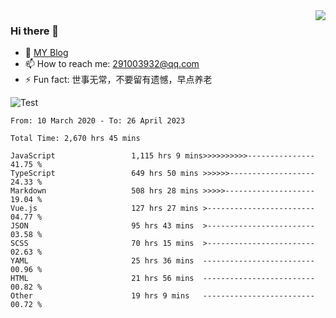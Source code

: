 <img align='right' src='https://github-readme-stats.vercel.app/api?username=niaogege&show_icons=true&theme=radical'/>

### Hi there 👋

- 🌱 [MY Blog](https://bythewayer.com/)
- 📫 How to reach me: 291003932@qq.com
- ⚡ Fun fact:  世事无常，不要留有遗憾，早点养老

![Test](https://github-readme-stats.vercel.app/api/top-langs/?username=niaogege&layout=compact)

<!--START_SECTION:waka-->

```text
From: 10 March 2020 - To: 26 April 2023

Total Time: 2,670 hrs 45 mins

JavaScript                 1,115 hrs 9 mins>>>>>>>>>>---------------   41.75 %
TypeScript                 649 hrs 50 mins >>>>>>-------------------   24.33 %
Markdown                   508 hrs 28 mins >>>>>--------------------   19.04 %
Vue.js                     127 hrs 27 mins >------------------------   04.77 %
JSON                       95 hrs 43 mins  >------------------------   03.58 %
SCSS                       70 hrs 15 mins  >------------------------   02.63 %
YAML                       25 hrs 36 mins  -------------------------   00.96 %
HTML                       21 hrs 56 mins  -------------------------   00.82 %
Other                      19 hrs 9 mins   -------------------------   00.72 %
```

<!--END_SECTION:waka-->
